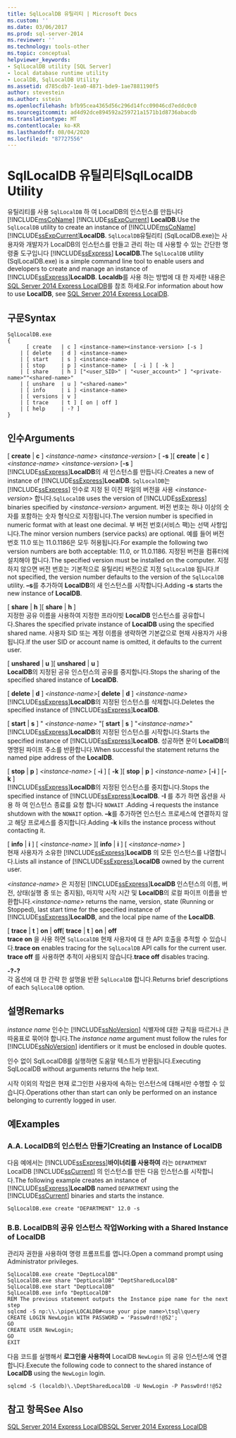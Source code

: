 ```yaml
---
title: SqlLocalDB 유틸리티 | Microsoft Docs
ms.custom: ''
ms.date: 03/06/2017
ms.prod: sql-server-2014
ms.reviewer: ''
ms.technology: tools-other
ms.topic: conceptual
helpviewer_keywords:
- SqlLocalDB utility [SQL Server]
- local database runtime utility
- LocalDB, SqlLocalDB Utility
ms.assetid: d785cdb7-1ea0-4871-bde9-1ae7881190f5
author: stevestein
ms.author: sstein
ms.openlocfilehash: bfb95cea4365d56c296d14fcc09046cd7eddc0c0
ms.sourcegitcommit: ad4d92dce894592a259721a1571b1d8736abacdb
ms.translationtype: MT
ms.contentlocale: ko-KR
ms.lasthandoff: 08/04/2020
ms.locfileid: "87727556"
---
```

# <a name="sqllocaldb-utility"></a><span data-ttu-id="e8f08-102">SqlLocalDB 유틸리티</span><span class="sxs-lookup"><span data-stu-id="e8f08-102">SqlLocalDB Utility</span></span>
  <span data-ttu-id="e8f08-103">유틸리티를 사용 `SqlLocalDB` 하 여 LocalDB의 인스턴스를 만듭니다 [!INCLUDE[msCoName](../includes/msconame-md.md)] [!INCLUDE[ssExpCurrent](../includes/ssexpcurrent-md.md)] **LocalDB**.</span><span class="sxs-lookup"><span data-stu-id="e8f08-103">Use the `SqlLocalDB` utility to create an instance of [!INCLUDE[msCoName](../includes/msconame-md.md)][!INCLUDE[ssExpCurrent](../includes/ssexpcurrent-md.md)]**LocalDB**.</span></span> <span data-ttu-id="e8f08-104">`SqlLocalDB`유틸리티 (SqlLocalDB.exe)는 사용자와 개발자가 LocalDB의 인스턴스를 만들고 관리 하는 데 사용할 수 있는 간단한 명령줄 도구입니다 [!INCLUDE[ssExpress](../includes/ssexpress-md.md)] **LocalDB**.</span><span class="sxs-lookup"><span data-stu-id="e8f08-104">The `SqlLocalDB` utility (SqlLocalDB.exe) is a simple command line tool to enable users and developers to create and manage an instance of [!INCLUDE[ssExpress](../includes/ssexpress-md.md)]**LocalDB**.</span></span> <span data-ttu-id="e8f08-105">**Localdb**를 사용 하는 방법에 대 한 자세한 내용은 [SQL Server 2014 Express LocalDB](../database-engine/configure-windows/sql-server-2016-express-localdb.md)를 참조 하세요.</span><span class="sxs-lookup"><span data-stu-id="e8f08-105">For information about how to use **LocalDB**, see [SQL Server 2014 Express LocalDB](../database-engine/configure-windows/sql-server-2016-express-localdb.md).</span></span>  
  
## <a name="syntax"></a><span data-ttu-id="e8f08-106">구문</span><span class="sxs-lookup"><span data-stu-id="e8f08-106">Syntax</span></span>  
  
```  
SqlLocalDB.exe   
{  
      [ create   | c ] <instance-name><instance-version> [-s ]  
    | [ delete   | d ] <instance-name>  
    | [ start    | s ] <instance-name>  
    | [ stop     | p ] <instance-name>  [ -i ] [ -k ]  
    | [ share    | h ] ["<user_SID>" | "<user_account>" ] "<private-name>""<shared-name>"  
    | [ unshare  | u ] "<shared-name>"  
    | [ info     | i ] <instance-name>  
    | [ versions | v ]  
    | [ trace    | t ] [ on | off ]  
    | [ help     | -? ]  
}  
```  
  
## <a name="arguments"></a><span data-ttu-id="e8f08-107">인수</span><span class="sxs-lookup"><span data-stu-id="e8f08-107">Arguments</span></span>  
 <span data-ttu-id="e8f08-108">[ **create** | **c** ] *\<instance-name>* *\<instance-version>* [ **-s** ]</span><span class="sxs-lookup"><span data-stu-id="e8f08-108">[ **create** | **c** ] *\<instance-name>* *\<instance-version>* [**-s** ]</span></span>  
 <span data-ttu-id="e8f08-109">[!INCLUDE[ssExpress](../includes/ssexpress-md.md)]**LocalDB**의 새 인스턴스를 만듭니다.</span><span class="sxs-lookup"><span data-stu-id="e8f08-109">Creates a new of instance of [!INCLUDE[ssExpress](../includes/ssexpress-md.md)]**LocalDB**.</span></span> <span data-ttu-id="e8f08-110">`SqlLocalDB`는 [!INCLUDE[ssExpress](../includes/ssexpress-md.md)] 인수로 지정 된 이진 파일의 버전을 사용 *\<instance-version>* 합니다.</span><span class="sxs-lookup"><span data-stu-id="e8f08-110">`SqlLocalDB` uses the version of [!INCLUDE[ssExpress](../includes/ssexpress-md.md)] binaries specified by *\<instance-version>* argument.</span></span> <span data-ttu-id="e8f08-111">버전 번호는 하나 이상의 숫자를 포함하는 숫자 형식으로 지정됩니다.</span><span class="sxs-lookup"><span data-stu-id="e8f08-111">The version number is specified in numeric format with at least one decimal.</span></span> <span data-ttu-id="e8f08-112">부 버전 번호(서비스 팩)는 선택 사항입니다.</span><span class="sxs-lookup"><span data-stu-id="e8f08-112">The minor version numbers (service packs) are optional.</span></span> <span data-ttu-id="e8f08-113">예를 들어 버전 번호 11.0 또는 11.0.1186은 모두 허용됩니다.</span><span class="sxs-lookup"><span data-stu-id="e8f08-113">For example the following two version numbers are both acceptable: 11.0, or 11.0.1186.</span></span> <span data-ttu-id="e8f08-114">지정된 버전을 컴퓨터에 설치해야 합니다.</span><span class="sxs-lookup"><span data-stu-id="e8f08-114">The specified version must be installed on the computer.</span></span> <span data-ttu-id="e8f08-115">지정 하지 않으면 버전 번호는 기본적으로 유틸리티 버전으로 지정 `SqlLocalDB` 됩니다.</span><span class="sxs-lookup"><span data-stu-id="e8f08-115">If not specified, the version number defaults to the version of the `SqlLocalDB` utility.</span></span> <span data-ttu-id="e8f08-116">**–s**를 추가하여 **LocalDB**의 새 인스턴스를 시작합니다.</span><span class="sxs-lookup"><span data-stu-id="e8f08-116">Adding **-s** starts the new instance of **LocalDB**.</span></span>  
  
 <span data-ttu-id="e8f08-117">[ **share** | **h** ]</span><span class="sxs-lookup"><span data-stu-id="e8f08-117">[ **share** | **h** ]</span></span>  
 <span data-ttu-id="e8f08-118">지정한 공유 이름을 사용하여 지정한 프라이빗 **LocalDB** 인스턴스를 공유합니다.</span><span class="sxs-lookup"><span data-stu-id="e8f08-118">Shares the specified private instance of **LocalDB** using the specified shared name.</span></span> <span data-ttu-id="e8f08-119">사용자 SID 또는 계정 이름을 생략하면 기본값으로 현재 사용자가 사용됩니다.</span><span class="sxs-lookup"><span data-stu-id="e8f08-119">If the user SID or account name is omitted, it defaults to the current user.</span></span>  
  
 <span data-ttu-id="e8f08-120">[ **unshared** | **u** ]</span><span class="sxs-lookup"><span data-stu-id="e8f08-120">[ **unshared** | **u** ]</span></span>  
 <span data-ttu-id="e8f08-121">**LocalDB**의 지정된 공유 인스턴스의 공유를 중지합니다.</span><span class="sxs-lookup"><span data-stu-id="e8f08-121">Stops the sharing of the specified shared instance of **LocalDB**.</span></span>  
  
 <span data-ttu-id="e8f08-122">[ **delete** | **d** ] *\<instance-name>*</span><span class="sxs-lookup"><span data-stu-id="e8f08-122">[ **delete** | **d** ] *\<instance-name>*</span></span>  
 <span data-ttu-id="e8f08-123">[!INCLUDE[ssExpress](../includes/ssexpress-md.md)]**LocalDB**의 지정된 인스턴스를 삭제합니다.</span><span class="sxs-lookup"><span data-stu-id="e8f08-123">Deletes the specified instance of [!INCLUDE[ssExpress](../includes/ssexpress-md.md)]**LocalDB**.</span></span>  
  
 <span data-ttu-id="e8f08-124">[ **start** | **s** ] " *\<instance-name>* "</span><span class="sxs-lookup"><span data-stu-id="e8f08-124">[ **start** | **s** ] "*\<instance-name>*"</span></span>  
 <span data-ttu-id="e8f08-125">[!INCLUDE[ssExpress](../includes/ssexpress-md.md)]**LocalDB**의 지정된 인스턴스를 시작합니다.</span><span class="sxs-lookup"><span data-stu-id="e8f08-125">Starts the specified instance of [!INCLUDE[ssExpress](../includes/ssexpress-md.md)]**LocalDB**.</span></span> <span data-ttu-id="e8f08-126">성공하면 문이 **LocalDB**의 명명된 파이프 주소를 반환합니다.</span><span class="sxs-lookup"><span data-stu-id="e8f08-126">When successful the statement returns the named pipe address of the **LocalDB**.</span></span>  
  
 <span data-ttu-id="e8f08-127">[ **stop** | **p** ] *\<instance-name>* [ **-i** ] [ **-k** ]</span><span class="sxs-lookup"><span data-stu-id="e8f08-127">[ **stop** | **p** ] *\<instance-name>* [**-i** ] [**-k** ]</span></span>  
 <span data-ttu-id="e8f08-128">[!INCLUDE[ssExpress](../includes/ssexpress-md.md)]**LocalDB**의 지정된 인스턴스를 중지합니다.</span><span class="sxs-lookup"><span data-stu-id="e8f08-128">Stops the specified instance of [!INCLUDE[ssExpress](../includes/ssexpress-md.md)]**LocalDB**.</span></span> <span data-ttu-id="e8f08-129">**-I** 를 추가 하면 옵션을 사용 하 여 인스턴스 종료를 요청 합니다 `NOWAIT` .</span><span class="sxs-lookup"><span data-stu-id="e8f08-129">Adding **-i** requests the instance shutdown with the `NOWAIT` option.</span></span> <span data-ttu-id="e8f08-130">**–k**를 추가하면 인스턴스 프로세스에 연결하지 않고 해당 프로세스를 중지합니다.</span><span class="sxs-lookup"><span data-stu-id="e8f08-130">Adding **-k** kills the instance process without contacting it.</span></span>  
  
 <span data-ttu-id="e8f08-131">[ **info** | **i** ] [ *\<instance-name>* ]</span><span class="sxs-lookup"><span data-stu-id="e8f08-131">[ **info** | **i** ] [ *\<instance-name>* ]</span></span>  
 <span data-ttu-id="e8f08-132">현재 사용자가 소유한 [!INCLUDE[ssExpress](../includes/ssexpress-md.md)]**LocalDB** 의 모든 인스턴스를 나열합니다.</span><span class="sxs-lookup"><span data-stu-id="e8f08-132">Lists all instance of [!INCLUDE[ssExpress](../includes/ssexpress-md.md)]**LocalDB** owned by the current user.</span></span>  
  
 <span data-ttu-id="e8f08-133">*\<instance-name>* 은 지정된 [!INCLUDE[ssExpress](../includes/ssexpress-md.md)]**LocalDB** 인스턴스의 이름, 버전, 상태(실행 중 또는 중지됨), 마지막 시작 시간 및 **LocalDB**의 로컬 파이프 이름을 반환합니다.</span><span class="sxs-lookup"><span data-stu-id="e8f08-133">*\<instance-name>* returns the name, version, state (Running or Stopped), last start time for the specified instance of [!INCLUDE[ssExpress](../includes/ssexpress-md.md)]**LocalDB**, and the local pipe name of the **LocalDB**.</span></span>  
  
 <span data-ttu-id="e8f08-134">[ **trace** | **t** ] **on** | **off**</span><span class="sxs-lookup"><span data-stu-id="e8f08-134">[ **trace** | **t** ] **on** | **off**</span></span>  
 <span data-ttu-id="e8f08-135">**trace on** 을 사용 하면 `SqlLocalDB` 현재 사용자에 대 한 API 호출을 추적할 수 있습니다.</span><span class="sxs-lookup"><span data-stu-id="e8f08-135">**trace on** enables tracing for the `SqlLocalDB` API calls for the current user.</span></span> <span data-ttu-id="e8f08-136">**trace off** 를 사용하면 추적이 사용되지 않습니다.</span><span class="sxs-lookup"><span data-stu-id="e8f08-136">**trace off** disables tracing.</span></span>  
  
 <span data-ttu-id="e8f08-137">**-?**</span><span class="sxs-lookup"><span data-stu-id="e8f08-137">**-?**</span></span>  
 <span data-ttu-id="e8f08-138">각 옵션에 대 한 간략 한 설명을 반환 `SqlLocalDB` 합니다.</span><span class="sxs-lookup"><span data-stu-id="e8f08-138">Returns brief descriptions of each `SqlLocalDB` option.</span></span>  
  
## <a name="remarks"></a><span data-ttu-id="e8f08-139">설명</span><span class="sxs-lookup"><span data-stu-id="e8f08-139">Remarks</span></span>  
 <span data-ttu-id="e8f08-140">*instance name* 인수는 [!INCLUDE[ssNoVersion](../includes/ssnoversion-md.md)] 식별자에 대한 규칙을 따르거나 큰따옴표로 묶어야 합니다.</span><span class="sxs-lookup"><span data-stu-id="e8f08-140">The *instance name* argument must follow the rules for [!INCLUDE[ssNoVersion](../includes/ssnoversion-md.md)] identifiers or it must be enclosed in double quotes.</span></span>  
  
 <span data-ttu-id="e8f08-141">인수 없이 SqlLocalDB를 실행하면 도움말 텍스트가 반환됩니다.</span><span class="sxs-lookup"><span data-stu-id="e8f08-141">Executing SqlLocalDB without arguments returns the help text.</span></span>  
  
 <span data-ttu-id="e8f08-142">시작 이외의 작업은 현재 로그인한 사용자에 속하는 인스턴스에 대해서만 수행할 수 있습니다.</span><span class="sxs-lookup"><span data-stu-id="e8f08-142">Operations other than start can only be performed on an instance belonging to currently logged in user.</span></span>  
  
## <a name="examples"></a><span data-ttu-id="e8f08-143">예</span><span class="sxs-lookup"><span data-stu-id="e8f08-143">Examples</span></span>  
  
### <a name="a-creating-an-instance-of-localdb"></a><span data-ttu-id="e8f08-144">A.</span><span class="sxs-lookup"><span data-stu-id="e8f08-144">A.</span></span> <span data-ttu-id="e8f08-145">LocalDB의 인스턴스 만들기</span><span class="sxs-lookup"><span data-stu-id="e8f08-145">Creating an Instance of LocalDB</span></span>  
 <span data-ttu-id="e8f08-146">다음 예에서는 [!INCLUDE[ssExpress](../includes/ssexpress-md.md)]**바이너리를 사용하여** 라는 `DEPARTMENT` LocalDB [!INCLUDE[ssCurrent](../includes/sscurrent-md.md)] 의 인스턴스를 만든 다음 인스턴스를 시작합니다.</span><span class="sxs-lookup"><span data-stu-id="e8f08-146">The following example creates an instance of [!INCLUDE[ssExpress](../includes/ssexpress-md.md)]**LocalDB** named `DEPARTMENT` using the [!INCLUDE[ssCurrent](../includes/sscurrent-md.md)] binaries and starts the instance.</span></span>  
  
```  
SqlLocalDB.exe create "DEPARTMENT" 12.0 -s  
```  
  
### <a name="b-working-with-a-shared-instance-of-localdb"></a><span data-ttu-id="e8f08-147">B.</span><span class="sxs-lookup"><span data-stu-id="e8f08-147">B.</span></span> <span data-ttu-id="e8f08-148">LocalDB의 공유 인스턴스 작업</span><span class="sxs-lookup"><span data-stu-id="e8f08-148">Working with a Shared Instance of LocalDB</span></span>  
 <span data-ttu-id="e8f08-149">관리자 권한을 사용하여 명령 프롬프트를 엽니다.</span><span class="sxs-lookup"><span data-stu-id="e8f08-149">Open a command prompt using Administrator privileges.</span></span>  
  
```  
SqlLocalDB.exe create "DeptLocalDB"  
SqlLocalDB.exe share "DeptLocalDB" "DeptSharedLocalDB"  
SqlLocalDB.exe start "DeptLocalDB"  
SqlLocalDB.exe info "DeptLocalDB"  
REM The previous statement outputs the Instance pipe name for the next step  
sqlcmd -S np:\\.\pipe\LOCALDB#<use your pipe name>\tsql\query  
CREATE LOGIN NewLogin WITH PASSWORD = 'Passw0rd!!@52';   
GO  
CREATE USER NewLogin;  
GO  
EXIT  
```  
  
 <span data-ttu-id="e8f08-150">다음 코드를 실행해서 **로그인을 사용하여** LocalDB `NewLogin` 의 공유 인스턴스에 연결합니다.</span><span class="sxs-lookup"><span data-stu-id="e8f08-150">Execute the following code to connect to the shared instance of **LocalDB** using the `NewLogin` login.</span></span>  
  
```  
sqlcmd -S (localdb)\.\DeptSharedLocalDB -U NewLogin -P Passw0rd!!@52  
```  
  
## <a name="see-also"></a><span data-ttu-id="e8f08-151">참고 항목</span><span class="sxs-lookup"><span data-stu-id="e8f08-151">See Also</span></span>  
 [<span data-ttu-id="e8f08-152">SQL Server 2014 Express LocalDB</span><span class="sxs-lookup"><span data-stu-id="e8f08-152">SQL Server 2014 Express LocalDB</span></span>](../database-engine/configure-windows/sql-server-2016-express-localdb.md)  
  
  
